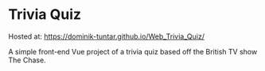 # Trivia Quiz
Hosted at: https://dominik-tuntar.github.io/Web_Trivia_Quiz/

A simple front-end Vue project of a trivia quiz based off the British TV show The Chase.
